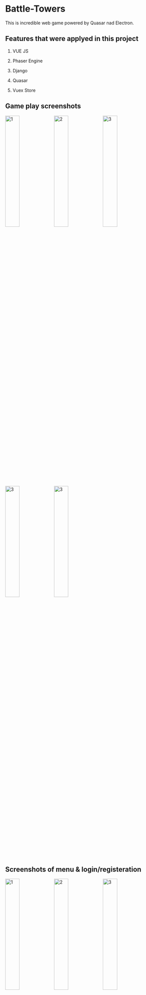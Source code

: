 # Battle-Towers

This is incredible web game powered by Quasar nad Electron. 

## Features that were applyed in this project
1) VUE JS

2) Phaser Engine

3) Django

4) Quasar

5) Vuex Store

## Game play screenshots

<p>
  <img src="https://github.com/user-attachments/assets/9497dd9d-423d-49db-92dc-a9508a894339" alt="1" style="width: 30%; height: auto;"/>
  <img src="https://github.com/user-attachments/assets/9e75dc3c-3be6-4c5e-a878-c627492ddede" alt="2" style="width: 30%; height: auto;"/>
  <img src="https://github.com/user-attachments/assets/96c2e49e-5f84-4fe0-8c83-f36fb1a75b12" alt="3" style="width: 30%; height: auto;"/>
  <img src="https://github.com/user-attachments/assets/a80fa64a-8058-4734-a197-c851b7788722" alt="3" style="width: 30%; height: auto;"/>
  <img src="https://github.com/user-attachments/assets/28d9d8b4-b854-41fa-9293-4f0c9aad94ff" alt="3" style="width: 30%; height: auto;"/>
</p>

## Screenshots of menu & login/registeration

<p>
  <img src="https://github.com/user-attachments/assets/89a181f0-f84f-461f-8d33-ee2b2acd816d" alt="1" style="width: 30%; height: auto;"/>
  <img src="https://github.com/user-attachments/assets/2b95d7e9-77b9-4b73-aae2-f30420be8ea3" alt="2" style="width: 30%; height: auto;"/>
  <img src="https://github.com/user-attachments/assets/d7b55bdd-1be7-43ba-9598-d5cf428132a2" alt="3" style="width: 30%; height: auto;"/>
</p>

## Recommended IDE Setup

[VSCode](https://code.visualstudio.com/) + [Volar](https://marketplace.visualstudio.com/items?itemName=Vue.volar) (and disable Vetur).

## Customize configuration

See [Vite Configuration Reference](https://vite.dev/config/).

## Project Setup

```sh
npm install
```

### Compile and Hot-Reload for Development

```sh
npm run dev
```

### Compile and Minify for Production

```sh
npm run build
```
